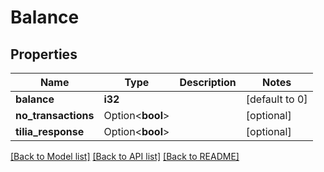 # Balance

## Properties

Name | Type | Description | Notes
------------ | ------------- | ------------- | -------------
**balance** | **i32** |  | [default to 0]
**no_transactions** | Option<**bool**> |  | [optional]
**tilia_response** | Option<**bool**> |  | [optional]

[[Back to Model list]](../README.md#documentation-for-models) [[Back to API list]](../README.md#documentation-for-api-endpoints) [[Back to README]](../README.md)


